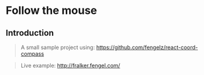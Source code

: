 # Follow the mouse

## Introduction

> A small sample project using: https://github.com/fengelz/react-coord-compass

>Live example: http://fralker.fengel.com/